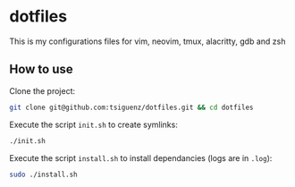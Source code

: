 # dotfiles

This is my configurations files for vim, neovim, tmux, alacritty, gdb and zsh

## How to use

Clone the project:

```bash
git clone git@github.com:tsiguenz/dotfiles.git && cd dotfiles
```

Execute the script `init.sh` to create symlinks:

```bash
./init.sh
```

Execute the script `install.sh` to install dependancies (logs are in `.log`):

```bash
sudo ./install.sh
```
